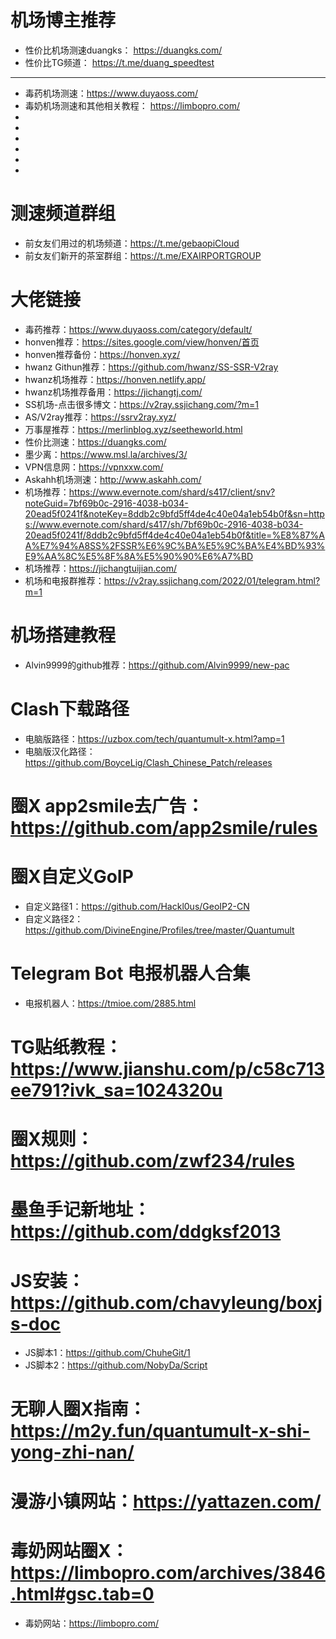 # 机场博主推荐
* 性价比机场测速duangks：
https://duangks.com/
* 性价比TG频道：
https://t.me/duang_speedtest
* * *
* 毒药机场测速：https://www.duyaoss.com/
* 毒奶机场测速和其他相关教程：
https://limbopro.com/
* 
* 
* 
* 
* 
* 
# 测速频道群组
* 前女友们用过的机场频道：https://t.me/gebaopiCloud
* 前女友们新开的茶室群组：https://t.me/EXAIRPORTGROUP

# 大佬链接
* 毒药推荐：https://www.duyaoss.com/category/default/
* honven推荐：https://sites.google.com/view/honven/首页
* honven推荐备份：https://honven.xyz/
* hwanz Githun推荐：https://github.com/hwanz/SS-SSR-V2ray
* hwanz机场推荐：https://honven.netlify.app/
* hwanz机场推荐备用：https://jichangtj.com/
* SS机场-点击很多博文：https://v2ray.ssjichang.com/?m=1
* AS/V2ray推荐：https://ssrv2ray.xyz/
* 万事屋推荐：https://merlinblog.xyz/seetheworld.html
* 性价比测速：https://duangks.com/
* 墨少离：https://www.msl.la/archives/3/
* VPN信息网：https://vpnxxw.com/
* Askahh机场测速：http://www.askahh.com/
* 机场推荐：https://www.evernote.com/shard/s417/client/snv?noteGuid=7bf69b0c-2916-4038-b034-20ead5f0241f&noteKey=8ddb2c9bfd5ff4de4c40e04a1eb54b0f&sn=https://www.evernote.com/shard/s417/sh/7bf69b0c-2916-4038-b034-20ead5f0241f/8ddb2c9bfd5ff4de4c40e04a1eb54b0f&title=%E8%87%AA%E7%94%A8SS%2FSSR%E6%9C%BA%E5%9C%BA%E4%BD%93%E9%AA%8C%E5%8F%8A%E5%90%90%E6%A7%BD
* 机场推荐：https://jichangtuijian.com/
* 机场和电报群推荐：https://v2ray.ssjichang.com/2022/01/telegram.html?m=1
# 机场搭建教程
* Alvin9999的github推荐：https://github.com/Alvin9999/new-pac

# Clash下载路径
* 电脑版路径：https://uzbox.com/tech/quantumult-x.html?amp=1
* 电脑版汉化路径：https://github.com/BoyceLig/Clash_Chinese_Patch/releases
# 圈X app2smile去广告：https://github.com/app2smile/rules
# 圈X自定义GoIP
* 自定义路径1：https://github.com/Hackl0us/GeoIP2-CN
* 自定义路径2：https://github.com/DivineEngine/Profiles/tree/master/Quantumult
# Telegram Bot 电报机器人合集
* 电报机器人：https://tmioe.com/2885.html
# TG贴纸教程：https://www.jianshu.com/p/c58c713ee791?ivk_sa=1024320u
# 圈X规则：https://github.com/zwf234/rules
# 墨鱼手记新地址：https://github.com/ddgksf2013
# JS安装：https://github.com/chavyleung/boxjs-doc
* JS脚本1：https://github.com/ChuheGit/1
* JS脚本2：https://github.com/NobyDa/Script
# 无聊人圈X指南：https://m2y.fun/quantumult-x-shi-yong-zhi-nan/
# 漫游小镇网站：https://yattazen.com/
# 毒奶网站圈X：https://limbopro.com/archives/3846.html#gsc.tab=0
* 毒奶网站：https://limbopro.com/

